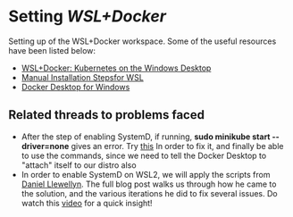 # Setting _WSL+Docker_

Setting up of the WSL+Docker workspace. Some of the useful resources have been listed below:

- [WSL+Docker: Kubernetes on the Windows Desktop](https://kubernetes.io/blog/2020/05/21/wsl-docker-kubernetes-on-the-windows-desktop/)
- [Manual Installation Stepsfor WSL](https://docs.microsoft.com/en-us/windows/wsl/install-win10#manual-installation-steps)
- [Docker Desktop for Windows](https://hub.docker.com/editions/community/docker-ce-desktop-windows)

## Related threads to problems faced

- After the step of enabling SystemD, if running, **sudo minikube start --driver=none** gives an error. Try [this](https://discuss.kubernetes.io/t/problem-in-setting-up-kubernetes-in-wsl-failed-to-start-docker-service-unit-docker-service-not-found/12733) In order to fix it, and finally be able to use the commands, since we need to tell the Docker Desktop to "attach" itself to our distro also
- In order to enable SystemD on WSL2, we will apply the scripts from [Daniel Llewellyn]([https://forum.snapcraft.io/t/running-snaps-on-wsl2-insiders-only-for-now/13033). The full blog post walks us through how he came to the solution, and the various iterations he did to fix several issues. Do watch this [video](https://www.youtube.com/watch?v=cWlYe0CE2iU) for a quick insight!
